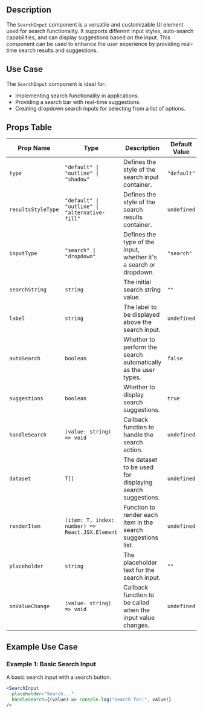 ## Description
The `SearchInput` component is a versatile and customizable UI element used for search functionality. It supports different input styles, auto-search capabilities, and can display suggestions based on the input. This component can be used to enhance the user experience by providing real-time search results and suggestions.

## Use Case
The `SearchInput` component is ideal for:
- Implementing search functionality in applications.
- Providing a search bar with real-time suggestions.
- Creating dropdown search inputs for selecting from a list of options.

## Props Table

| Prop Name        | Type                                     | Description                                                         | Default Value     | Required |
|------------------|------------------------------------------|---------------------------------------------------------------------|-------------------|----------|
| `type`           | `"default" \| "outline" \| "shadow"`     | Defines the style of the search input container.                     | `"default"`       | No       |
| `resultsStyleType`| `"default" \| "outline" \| "alternative-fill"` | Defines the style of the search results container.                   | `undefined`       | No       |
| `inputType`      | `"search" \| "dropdown"`                 | Defines the type of the input, whether it's a search or dropdown.    | `"search"`        | No       |
| `searchString`   | `string`                                 | The initial search string value.                                     | `""`              | No       |
| `label`          | `string`                                 | The label to be displayed above the search input.                    | `undefined`       | No       |
| `autoSearch`     | `boolean`                                | Whether to perform the search automatically as the user types.       | `false`           | No       |
| `suggestions`    | `boolean`                                | Whether to display search suggestions.                               | `true`            | No       |
| `handleSearch`   | `(value: string) => void`                | Callback function to handle the search action.                       | `undefined`       | No       |
| `dataset`        | `T[]`                                    | The dataset to be used for displaying search suggestions.            | `undefined`       | No       |
| `renderItem`     | `(item: T, index: number) => React.JSX.Element` | Function to render each item in the search suggestions list.         | `undefined`       | No       |
| `placeholder`    | `string`                                 | The placeholder text for the search input.                           | `""`              | No       |
| `onValueChange`  | `(value: string) => void`                | Callback function to be called when the input value changes.         | `undefined`       | No       |

## Example Use Case

### Example 1: Basic Search Input
A basic search input with a search button.
```jsx
<SearchInput
  placeholder="Search..."
  handleSearch={(value) => console.log("Search for:", value)}
/>
